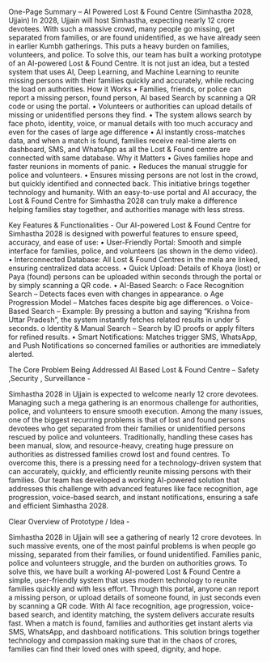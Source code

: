One-Page Summary – AI Powered Lost & Found Centre (Simhastha 2028, Ujjain)
In 2028, Ujjain will host Simhastha, expecting nearly 12 crore devotees. With such a massive crowd, many people go missing, get separated from families, or are found unidentified, as we have already seen in earlier Kumbh gatherings. This puts a heavy burden on families, volunteers, and police.
To solve this, our team has built a working prototype of an AI-powered Lost & Found Centre. It is not just an idea, but a tested system that uses AI, Deep Learning, and Machine Learning to reunite missing persons with their families quickly and accurately, while reducing the load on authorities.
How it Works
•	Families, friends, or police can report a missing person, found person, AI based Search by scanning a QR code or using the portal.
•	Volunteers or authorities can upload details of missing or unidentified persons they find.
•	The system allows search by face photo, identity, voice, or manual details with too much accuracy and even for the cases of large age difference 
•	AI instantly cross-matches data, and when a match is found, families receive real-time alerts on dashboard, SMS, and WhatsApp as all the Lost & Found centre are connected with same database.
Why it Matters
•	Gives families hope and faster reunions in moments of panic.
•	Reduces the manual struggle for police and volunteers.
•	Ensures missing persons are not lost in the crowd, but quickly identified and connected back.
This initiative brings together technology and humanity. With an easy-to-use portal and AI accuracy, the Lost & Found Centre for Simhastha 2028 can truly make a difference helping families stay together, and authorities manage with less stress.




Key Features & Functionalities -
Our AI-powered Lost & Found Centre for Simhastha 2028 is designed with powerful features to ensure speed, accuracy, and ease of use:
•	User-Friendly Portal: Smooth and simple interface for families, police, and volunteers (as shown in the demo video).
•	Interconnected Database: All Lost & Found Centres in the mela are linked, ensuring centralized data access.
•	Quick Upload: Details of Khoya (lost) or Paya (found) persons can be uploaded within seconds through the portal or by simply scanning a QR code.
•	AI-Based Search:
o	Face Recognition Search – Detects faces even with changes in appearance.
o	Age Progression Model – Matches faces despite big age differences.
o	Voice-Based Search – Example: By pressing a button and saying “Krishna from Uttar Pradesh”, the system instantly fetches related results in under 5 seconds.
o	Identity & Manual Search – Search by ID proofs or apply filters for refined results.
•	Smart Notifications: Matches trigger SMS, WhatsApp, and Push Notifications so concerned families or authorities are immediately alerted.

The Core Problem Being Addressed
AI Based Lost & Found Centre – Safety ,Security , Surveillance -

Simhastha 2028 in Ujjain is expected to welcome nearly 12 crore devotees. Managing such a mega gathering is an enormous challenge for authorities, police, and volunteers to ensure smooth execution. Among the many issues, one of the biggest recurring problems is that of lost and found persons devotees who get separated from their families or unidentified persons rescued by police and volunteers.
Traditionally, handling these cases has been manual, slow, and resource-heavy, creating huge pressure on authorities as distressed families crowd lost and found centres.
To overcome this, there is a pressing need for a technology-driven system that can accurately, quickly, and efficiently reunite missing persons with their families.
Our team has developed a working AI-powered solution that addresses this challenge with advanced features like face recognition, age progression, voice-based search, and instant notifications, ensuring a safe and efficient Simhastha 2028.

Clear Overview of Prototype / Idea -

Simhastha 2028 in Ujjain will see a gathering of nearly 12 crore devotees. In such massive events, one of the most painful problems is when people go missing, separated from their families, or found unidentified. Families panic, police and volunteers struggle, and the burden on authorities grows.
To solve this, we have built a working AI-powered Lost & Found Centre a simple, user-friendly system that uses modern technology to reunite families quickly and with less effort.
Through this portal, anyone can report a missing person, or upload details of someone found, in just seconds even by scanning a QR code. With AI face recognition, age progression, voice-based search, and identity matching, the system delivers accurate results fast. When a match is found, families and authorities get instant alerts via SMS, WhatsApp, and dashboard notifications.
This solution brings together technology and compassion making sure that in the chaos of crores, families can find their loved ones with speed, dignity, and hope.


